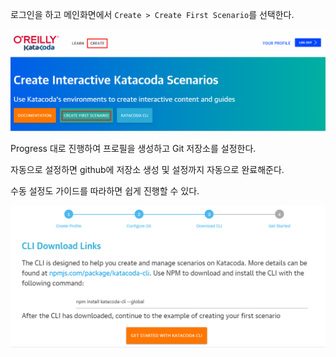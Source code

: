 로그인을 하고 메인화면에서 `Create > Create First Scenario`를 선택한다.

![katacoda.com Menu](./assets/katacoda-com-menu.png)

Progress 대로 진행하여 프로필을 생성하고 Git 저장소를 설정한다.

자동으로 설정하면 github에 저장소 생성 및 설정까지 자동으로 완료해준다.

수동 설정도 가이드를 따라하면 쉽게 진행할 수 있다.

![Configure Profile and Git](./assets/create-profile-and-cinfigure-git.png)
